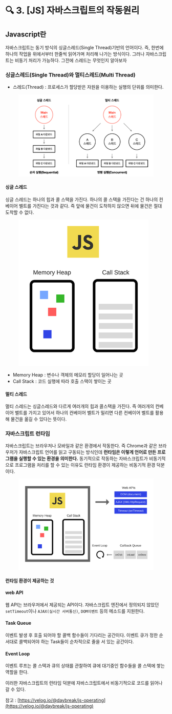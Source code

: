 # 🔍 3. \[JS] 자바스크립트의 작동원리

## Javascript란

자바스크립트는 동기 방식의 싱글스레드(Single Thread)기반의 언어이다. 즉, 한번에 하나의 작업을 위에서부터 한줄씩 읽어가며 처리해 나가는 방식이다. 그러나 자바스크립트는 비동기 처리가 가능하다. 그전에 스레드는 무엇인지 알아보자



### 싱글스레드(Single Thread)와 멀티스레드(Multi Thread)

* 스레드(Thread) :  프로세스가 할당받은 자원을 이용하는 실행의 단위를 의미한다.

<figure><img src="../../.gitbook/assets/image (4).png" alt=""><figcaption></figcaption></figure>

#### 싱글 스레드

싱글 스레드는 하나의 힙과 콜 스택을 가진다. 하나의 콜 스택을 가진다는 건 하나의 컨베이어 벨트를 가진다는 것과 같다. 즉 앞에 물건이 도착하지 않으면 뒤에 물건은 절대 도착할 수 없다.&#x20;

<figure><img src="../../.gitbook/assets/image (3) (1) (1) (1).png" alt=""><figcaption></figcaption></figure>

* Memory Heap : 변수나 객체의 메모리 할당이 일어나는 곳
* Call Stack : 코드 실행에 따라 호출 스택이 쌓이는 곳

#### 멀티 스레드

멀티 스레드는 싱글스레드와 다르게 여러개의 힙과 콜스택을 가진다. 즉 여러개의 컨베이어 밸트를 가지고 있어서 하나의 컨베이어 벨트가 밀리면 다른 컨베이어 벨트를 활용해 물건을 옮길 수 있다는 뜻이다.



### 자바스크립트 런타임

자바스크립트는 브라우저나 모바일과 같은 환경에서 작동한다. 즉 Chrome과 같은 브라우저가 자바스크립트 언어를 읽고 구동되는 방식인데 **런타임은 이렇게 언어로 만든 프로그램을 실행할 수 있는 환경을 의미한다.** 동기적으로 작동하는 자바스크립트가 비동기적으로 프로그램을 처리를 할 수 있는 이유도 런타임 환경이 제공하는 비동기적 환경 덕분이다.

<figure><img src="../../.gitbook/assets/image (2) (1) (1) (1) (1) (1).png" alt=""><figcaption></figcaption></figure>

#### 런타임 환경이 제공하는 것

#### web API

웹 API는 브라우저에서 제공되는 API이다. 자바스크립트 엔진에서 정의되지 않았던 `setTimeout`이나 `AJAX(실시간 서버통신)`, `DOM이벤트` 등의 메소드를 지원한다.

#### Task Queue

이벤트 발생 후 호출 되어야 할 콜백 함수들이 기다리는 공간이다. 이벤트 큐가 정한 순서대로 콜백되어야 하는 Task들이 순차적으로 줄을 서 있는 공간이다.

#### Event Loop

이벤트 루프는 콜 스택과 큐의 상태를 관찰하여 큐에 대기중인 함수들을 콜 스택에 쌓는 역할을 한다.



이러한 자바스크립트의 런타임 덕분에 자바스크립트에서 비동기적으로 코드를 읽어나갈 수 있다.



참고 : [https://velog.io/@daybreak/js-operating](https://velog.io/@daybreak/js-operating)



